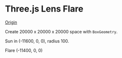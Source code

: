 Three.js Lens Flare
===

[Origin](https://codepen.io/bartuc/pen/yopQKx)

Create 20000 x 20000 x 20000 space with `BoxGeometry`.

Sun in (-11600, 0, 0), radius 100.

Flare (-11400, 0, 0)